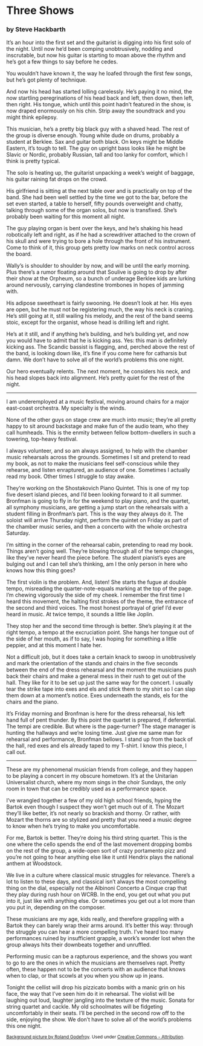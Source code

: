 # Three Shows
### by Steve Hackbarth


It’s an hour into the first set and the guitarist is digging into his first solo of the night. Until now he’d been comping unobtrusively, nodding and inscrutable, but now his guitar is starting to moan above the rhythm and he’s got a few things to say before he cedes.

You wouldn’t have known it, the way he loafed through the first few songs, but he’s got plenty of technique.

And now his head has started lolling carelessly. He’s paying it no mind, the now startling peregrinations of his head back and left, then down, then left, then right. His tongue, which until this point hadn’t featured in the show, is now draped enormously on his chin. Strip away the soundtrack and you might think epilepsy.

This musician, he’s a pretty big black guy with a shaved head. The rest of the group is diverse enough. Young white dude on drums, probably a student at Berklee. Sax and guitar both black. On keys might be Middle Eastern, it’s tough to tell. The guy on upright bass looks like he might be Slavic or Nordic, probably Russian, tall and too lanky for comfort, which I think is pretty typical.

The solo is heating up, the guitarist unpacking a week’s weight of baggage, his guitar raining fat drops on the crowd.

His girlfriend is sitting at the next table over and is practically on top of the band. She had been well settled by the time we got to the bar, before the set even started, a table to herself, fifty pounds overweight and chatty, talking through some of the organ solos, but now is transfixed. She’s probably been waiting for this moment all night.

The guy playing organ is bent over the keys, and he’s shaking his head robotically left and right, as if he had a screwdriver attached to the crown of his skull and were trying to bore a hole through the front of his instrument. Come to think of it, this group gets pretty low marks on neck control across the board.

Wally’s is shoulder to shoulder by now, and will be until the early morning. Plus there’s a rumor floating around that Soulive is going to drop by after their show at the Orpheum, so a bunch of underage Berklee kids are lurking around nervously, carrying clandestine trombones in hopes of jamming with.

His adipose sweetheart is fairly swooning. He doesn’t look at her. His eyes are open, but he must not be registering much, the way his neck is craning. He’s still going at it, still wailing his melody, and the rest of the band seems stoic, except for the organist, whose head is drilling left and right.

He’s at it still, and if anything he’s building, and he’s building yet, and now you would have to admit that he is kicking ass. Yes: this man is definitely kicking ass. The Scandic bassist is flagging, and, perched above the rest of the band, is looking down like, it’s fine if you come here for catharsis but damn. We don’t have to solve all of the world’s problems this one night.

Our hero eventually relents. The next moment, he considers his neck, and his head slopes back into alignment. He’s pretty quiet for the rest of the night.

--------------------------------------------------------

I am underemployed at a music festival, moving around chairs for a major east-coast orchestra. My specialty is the winds.

None of the other guys on stage crew are much into music; they’re all pretty happy to sit around backstage and make fun of the audio team, who they call humheads. This is the enmity between fellow bottom-dwellers in such a towering, top-heavy festival.

I always volunteer, and so am always assigned, to help with the chamber music rehearsals across the grounds. Sometimes I sit and pretend to read my book, as not to make the musicians feel self-conscious while they rehearse, and listen enraptured, an audience of one. Sometimes I actually read my book. Other times I struggle to stay awake.

They’re working on the Shostakovich Piano Quintet. This is one of my top five desert island pieces, and I’d been looking forward to it all summer. Bronfman is going to fly in for the weekend to play piano, and the quartet, all symphony musicians, are getting a jump start on the rehearsals with a student filling in Bronfman’s part. This is the way they always do it. The soloist will arrive Thursday night, perform the quintet on Friday as part of the chamber music series, and then a concerto with the whole orchestra Saturday.

I’m sitting in the corner of the rehearsal cabin, pretending to read my book. Things aren’t going well. They’re blowing through all of the tempo changes, like they’ve never heard the piece before. The student pianist’s eyes are bulging out and I can tell she’s thinking, am I the only person in here who knows how this thing goes?

The first violin is the problem. And, listen! She starts the fugue at double tempo, misreading the quarter-note-equals marking at the top of the page. I’m chewing vigorously the side of my cheek. I remember the first time I heard this movement, the halting first strokes of the theme, the entrance of the second and third voices. The most honest portrayal of grief I’d ever heard in music. At twice tempo, it sounds a little like Joplin.

They stop her and the second time through is better. She’s playing it at the right tempo, a tempo at the excruciation point. She hangs her tongue out of the side of her mouth, as if to say, I was hoping for something a little peppier, and at this moment I hate her.

Not a difficult job, but it does take a certain knack to swoop in unobtrusively and mark the orientation of the stands and chairs in the five seconds between the end of the dress rehearsal and the moment the musicians push back their chairs and make a general mess in their rush to get out of the hall. They like for it to be set up just the same way for the concert. I usually tear the strike tape into exes and els and stick them to my shirt so I can slap them down at a moment’s notice. Exes underneath the stands, els for the chairs and the piano.

It’s Friday morning and Bronfman is here for the dress rehearsal, his left hand full of pent thunder. By this point the quartet is prepared, if deferential. The tempi are credible. But where is the page-turner? The stage manager is hunting the hallways and we’re losing time. Just give me same man for rehearsal and performance, Bronfman bellows. I stand up from the back of the hall, red exes and els already taped to my T-shirt. I know this piece, I call out.

--------------------------------------------------------

These are my phenomenal musician friends from college, and they happen to be playing a concert in my obscure hometown. It’s at the Unitarian Universalist church, where my mom sings in the choir Sundays, the only room in town that can be credibly used as a performance space.

I’ve wrangled together a few of my old high school friends, hyping the Bartok even though I suspect they won’t get much out of it. The Mozart they’ll like better, it’s not nearly so brackish and thorny. Or rather, with Mozart the thorns are so stylized and pretty that you need a music degree to know when he’s trying to make you uncomfortable.

For me, Bartok is better. They’re doing his third string quartet. This is the one where the cello spends the end of the last movement dropping bombs on the rest of the group, a wide-open sort of crazy portamento pizz and you’re not going to hear anything else like it until Hendrix plays the national anthem at Woodstock.

We live in a culture where classical music struggles for relevance. There’s a lot to listen to these days, and classical isn’t always the most compelling thing on the dial, especially not the Albinoni Concerto a Cinque crap that they play during rush hour on WCRB. In the end, you get out what you put into it, just like with anything else. Or sometimes you get out a lot more than you put in, depending on the composer.

These musicians are my age, kids really, and therefore grappling with a Bartok they can barely wrap their arms around. It’s better this way: through the struggle you can hear a more compelling truth. I’ve heard too many performances ruined by insufficient grapple, a work’s wonder lost when the group always hits their downbeats together and unruffled.

Performing music can be a rapturous experience, and the shows you want to go to are the ones in which the musicians are themselves rapt. Pretty often, these happen not to be the concerts with an audience that knows when to clap, or that scowls at you when you show up in jeans.

Tonight the cellist will drop his pizzicato bombs with a manic grin on his face, the way that I’ve seen him do it in rehearsal. The violist will be laughing out loud, laughter jangling into the texture of the music. Sonata for string quartet and cackle. My old schoolmates will be fidgeting uncomfortably in their seats. I’ll be perched in the second row off to the side, enjoying the show. We don’t have to solve all of the world’s problems this one night.


<div class="margin-base-vertical">
  <small class="text-muted">
    <a href="http://en.wikipedia.org/wiki/Terence_Blanchard#mediaviewer/File:Jas_Messengers01.JPG">Background 
    picture by Roland Godefroy</a>. Used under <a href="http://creativecommons.org/licenses/by/2.5/">Creative Commons - Attribution</a>.
  </small>
</div>

